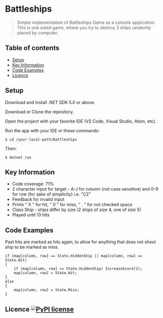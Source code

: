 # Battleships
> Simple implementation of Battleships Game as a console application. This is one sided game, where you 
> try to destroy 3 ships randomly placed by computer.

## Table of contents
* [Setup](#Setup)
* [Key Information](#key-information)
* [Code Examples](#Code-examples) 
* [Licence](#Licence)

## Setup
Download and Install .NET SDK 5.0 or above.

Download or Clone the repository.

Open the project with your favorite IDE (VS Code, Visual Studio, Atom, etc).

Run the app with your IDE or these commands:

````
$ cd /your-local-path/Battleships
````
Then:
````
$ dotnet run
````

## Key Information
* Code coverage: 71%
* 2 character input for target - A-J for column (not case sensitive) and 0-9 for row (for sake of simplicity) i.e. "C2"
* Feedback for invalid input
* Prints " X " for hit, " 0 " for miss, " . " for not checked space
* Class Ship - ships differ by size (2 ships of size 4, one of size 5)
* Played until 13 hits

## Code Examples

Past hits are marked as hits again, to allow for anything that does not shoot ship to be marked as miss.
````
if (map[column, row] == State.HiddenShip || map[column, row] == State.Hit)
{
    if (map[column, row] == State.HiddenShip) IncreaseScore(1);
    map[column, row] = State.Hit;
}
else
{
    map[column, row] = State.Miss;
}
````

## Licence [![PyPI license](https://img.shields.io/pypi/l/ansicolortags.svg)](https://pypi.python.org/pypi/ansicolortags/)
